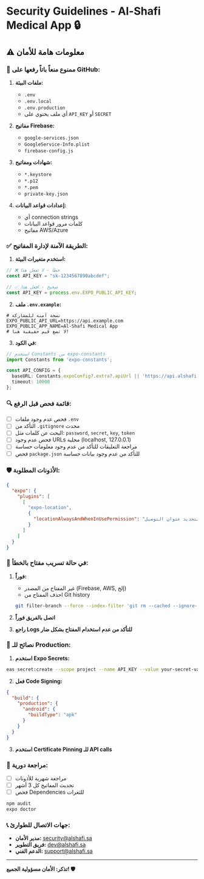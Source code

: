 # Security Guidelines - Al-Shafi Medical App 🔒

## ⚠️ معلومات هامة للأمان

### 🚫 **ممنوع منعاً باتاً رفعها على GitHub:**

1. **ملفات البيئة:**
   - `.env`
   - `.env.local`
   - `.env.production`
   - أي ملف يحتوي على `API_KEY` أو `SECRET`

2. **مفاتيح Firebase:**
   - `google-services.json`
   - `GoogleService-Info.plist`
   - `firebase-config.js`

3. **شهادات ومفاتيح:**
   - `*.keystore`
   - `*.p12`
   - `*.pem`
   - `private-key.json`

4. **إعدادات قواعد البيانات:**
   - أي connection strings
   - كلمات مرور قواعد البيانات
   - مفاتيح AWS/Azure

### ✅ **الطريقة الآمنة لإدارة المفاتيح:**

1. **استخدم متغيرات البيئة:**
```javascript
// ❌ خطأ - لا تفعل هذا
const API_KEY = "sk-1234567890abcdef";

// ✅ صحيح - افعل هذا
const API_KEY = process.env.EXPO_PUBLIC_API_KEY;
```

2. **ملف `.env.example`:**
```env
# نسخة آمنة للمشاركة
EXPO_PUBLIC_API_URL=https://api.example.com
EXPO_PUBLIC_APP_NAME=Al-Shafi Medical App
# لا تضع قيم حقيقية هنا!
```

3. **في الكود:**
```typescript
// استخدم Constants من expo-constants
import Constants from 'expo-constants';

const API_CONFIG = {
  baseURL: Constants.expoConfig?.extra?.apiUrl || 'https://api.alshafi.sa',
  timeout: 10000
};
```

### 🔍 **قائمة فحص قبل الرفع:**

- [ ] فحص عدم وجود ملفات `.env`
- [ ] التأكد من `.gitignore` محدث
- [ ] البحث عن كلمات مثل: `password`, `secret`, `key`, `token`
- [ ] فحص عدم وجود URLs محلية (localhost, 127.0.0.1)
- [ ] مراجعة التعليقات للتأكد من عدم وجود معلومات حساسة
- [ ] فحص `package.json` للتأكد من عدم وجود بيانات حساسة

### 🛡️ **الأذونات المطلوبة:**

```json
{
  "expo": {
    "plugins": [
      [
        "expo-location",
        {
          "locationAlwaysAndWhenInUsePermission": "تطبيق صيدليات الشافي يحتاج للموقع لتحديد عنوان التوصيل"
        }
      ]
    ]
  }
}
```

### 🚨 **في حالة تسريب مفتاح بالخطأ:**

1. **فوراً:**
   - غير المفتاح من المصدر (Firebase, AWS, إلخ)
   - احذف المفتاح من Git history
   ```bash
   git filter-branch --force --index-filter 'git rm --cached --ignore-unmatch path/to/sensitive/file' --prune-empty --tag-name-filter cat -- --all
   ```

2. **اتصل بالفريق فوراً**
3. **راجع Logs للتأكد من عدم استخدام المفتاح بشكل ضار**

### 📱 **نصائح للـ Production:**

1. **استخدم Expo Secrets:**
```bash
eas secret:create --scope project --name API_KEY --value your-secret-value
```

2. **فعل Code Signing:**
```json
{
  "build": {
    "production": {
      "android": {
        "buildType": "apk"
      }
    }
  }
}
```

3. **استخدم Certificate Pinning للـ API calls**

### 🔄 **مراجعة دورية:**

- [ ] مراجعة شهرية للأذونات
- [ ] تحديث المفاتيح كل 3 أشهر
- [ ] فحص Dependencies للثغرات
```bash
npm audit
expo doctor
```

### 📞 **جهات الاتصال للطوارئ:**

- **مدير الأمان:** security@alshafi.sa
- **فريق التطوير:** dev@alshafi.sa
- **الدعم الفني:** support@alshafi.sa

---
**تذكر: الأمان مسؤولية الجميع! 🛡️**
